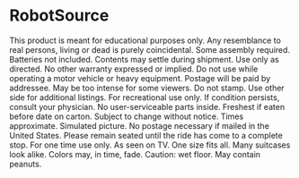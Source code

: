 # RobotSource
This product is meant for educational purposes only. Any resemblance to real persons, living or dead is purely coincidental. Some assembly required. Batteries not included. Contents may settle during shipment. Use only as directed. No other warranty expressed or implied. Do not use while operating a motor vehicle or heavy equipment. Postage will be paid by addressee. May be too intense for some viewers. Do not stamp. Use other side for additional listings. For recreational use only. If condition persists, consult your physician. No user-serviceable parts inside. Freshest if eaten before date on carton. Subject to change without notice. Times approximate. Simulated picture. No postage necessary if mailed in the United States. Please remain seated until the ride has come to a complete stop. For one time use only. As seen on TV. One size fits all. Many suitcases look alike. Colors may, in time, fade. Caution: wet floor. May contain peanuts.
